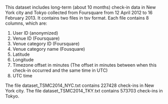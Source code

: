 This dataset includes long-term (about 10 months) check-in data in New York city and Tokyo collected from Foursquare from 12 April 2012 to 16 February 2013.
It contains two files in tsv format. Each file contains 8 columns, which are:

1. User ID (anonymized)
2. Venue ID (Foursquare)
3. Venue category ID (Foursquare)
4. Venue category name (Fousquare)
5. Latitude
6. Longitude
7. Timezone offset in minutes (The offset in minutes between when this check-in occurred and the same time in UTC)
8. UTC time

The file dataset_TSMC2014_NYC.txt contains 227428 check-ins in New York city.
The file dataset_TSMC2014_TKY.txt contains 573703 check-ins in Tokyo.
